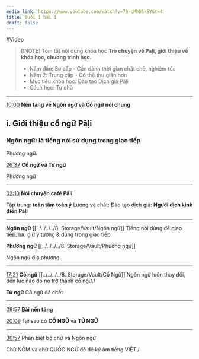 ```yaml
---
media_link: https://www.youtube.com/watch?v=7h-UMhD5kSY&t=4
title: Buổi 1 bài 1
draft: false
---
```

#Video


> [!NOTE] Tóm tắt nội dung khóa học
> **Trò chuyện về Pāḷi, giới thiệu về khóa học, chương trình học.** 
> - Năm đầu: Sơ cấp - Cần dành thời gian chặt chẽ, nghiêm túc
> - Năm 2: Trung cấp - Có thể thư giãn hơn
> - Mục tiêu khóa học: Đào tạo Dịch giả Pāḷi
> - Cách học: Tự chủ

---
[10:00](https://www.youtube.com/watch?t=600&v=7h-UMhD5kSY)
**Nền tảng về Ngôn ngữ và Cổ ngữ nói chung**

## i. Giới thiệu cổ ngữ Pāḷi
### **Ngôn ngữ:** là tiếng nói sử dụng trong giao tiếp

Phương ngữ: 

[26:37](https://www.youtube.com/watch?t=1597&v=7h-UMhD5kSY)
**Cổ ngữ và Tử ngữ**



Phương ngữ


---
[02:10](https://www.youtube.com/watch?v=7h-UMhD5kSY&t=130)
**Nói chuyện café Pāḷi**

Tập trung: **toàn tâm toàn ý**
Lượng và chất: 
Đào tạo dịch giả: **Người dịch kinh điển Pāḷi**






---
**Ngôn ngữ**
[[../../../../8. Storage/Vault/Ngôn ngữ]]
Tiếng nói dùng để giao tiếp, lưu giữ ý tưởng & dùng trong giao tiếp

**Phương ngữ**
[[../../../../8. Storage/Vault/Phương ngữ]]

Ngôn ngữ điạ phương

---
[17:21](https://www.youtube.com/watch?t=1041&v=7h-UMhD5kSY)
**Cổ ngữ**
[[../../../../8. Storage/Vault/Cổ Ngữ]]
Ngôn ngữ luôn thay đổi, đến lúc nào đó nó trở thành cổ ngữ./


**Tử ngữ**
 Cổ ngữ đã chết

---
[09:57](https://www.youtube.com/watch?v=7h-UMhD5kSY&t=597)
**Bài nền tảng**

[20:09](https://www.youtube.com/watch?t=1209&v=7h-UMhD5kSY)
Tại sao có **CỔ NGỮ** và **TỬ NGỮ**

---
[30:57](https://www.youtube.com/watch?t=1857&v=7h-UMhD5kSY)
Phân biệt bộ chữ và Ngôn ngữ

Chữ NÔM và chữ QUỐC NGỮ để để ký âm tiếng VIỆT./

